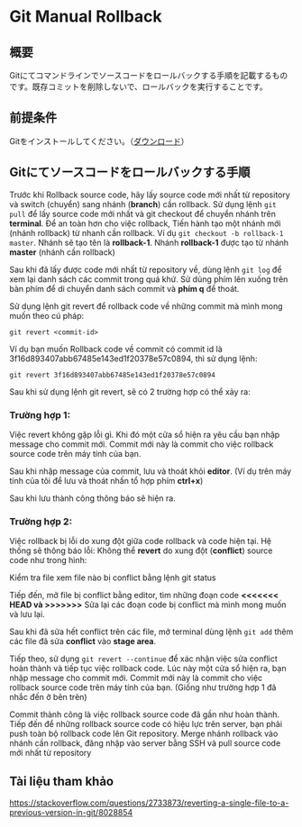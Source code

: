 # Git Manual Rollback
## 概要
Gitにてコマンドラインでソースコードをロールバックする手順を記載するものです。既存コミットを削除しないで、ロールバックを実行することです。

## 前提条件
Gitをインストールしてください。（[ダウンロード](https://git-scm.com/downloads)）

## Gitにてソースコードをロールバックする手順
Trước khi Rollback source code, hãy lấy source code mới nhất từ repository và switch (chuyển) sang nhánh (**branch**) cần rollback. Sử dụng lệnh ```git pull``` để lấy source code mới nhất và git checkout để chuyển nhánh trên **terminal**. Để an toàn hơn cho việc rollback, Tiến hành tạo một nhánh mới (nhánh rollback) từ nhanh cần rollback. Ví dụ ```git checkout -b rollback-1 master```. Nhánh sẽ tạo tên là **rollback-1**. Nhánh **rollback-1** được tạo từ nhánh **master** (nhánh cần rollback)

Sau khi đã lấy được code mới nhất từ repository về, dùng lệnh ```git log``` để xem lại danh sách các commit trong quá khứ. Sử dủng phím lên xuống trên bàn phím để di chuyển danh sách commit và **phím q** để thoát.

Sử dụng lệnh git revert để rollback code về những commit mà mình mong muốn theo cú pháp:
```
git revert <commit-id>
```

Ví dụ bạn muốn Rollback code về commit có commit id là 3f16d893407abb67485e143ed1f20378e57c0894, thì sử dụng lệnh:
```
git revert 3f16d893407abb67485e143ed1f20378e57c0894
```

Sau khi sử dụng lệnh git revert, sẽ có 2 trường hợp có thể xảy ra:

### Trường hợp 1:
Việc revert không gặp lỗi gì. Khi đó một cửa sổ hiện ra yêu cầu bạn nhập message cho commit mới. Commit mới này là commit cho việc rollback source code trên máy tính của bạn.

Sau khi nhập message của commit, lưu và thoát khỏi **editor**. (Ví dụ trên máy tính của tôi để lưu và thoát nhấn tổ hợp phím **ctrl+x**)

Sau khi lưu thành công thông báo sẽ hiện ra.

### Trường hợp 2:
Việc rollback bị lỗi do xung đột giữa code rollback và code hiện tại. Hệ thống sẽ thông báo lỗi: Không thể **revert** do xung đột (**conflict**) source code như trong hình:

Kiểm tra file xem file nào bị conflict bằng lệnh git status

Tiếp đến, mở file bị conflict bằng editor, tìm những đoạn code **<<<<<<< HEAD và >>>>>>>**  Sửa lại các đoạn code bị conflict mà mình mong muốn và lưu lại.

Sau khi đã sửa hết conflict trên các file, mở terminal dùng lệnh ```git add``` thêm các file đã sửa **conflict** vào **stage area**. 

Tiếp theo, sử dụng ```git revert --continue``` để xác nhận việc sửa conflict hoàn thành và tiếp tục việc rollback code. Lúc này một cửa sổ hiện ra, bạn nhập message cho commit mới. Commit mới này là commit cho việc rollback source code trên máy tính của bạn. (Giống như trường hợp 1 đã nhắc đến ở bên trên)

Commit thành công là việc rollback source code đã gần như hoàn thành. Tiếp đến để những rollback source code có hiệu lực trên server, bạn phải push toàn bộ rollback code lên Git repository. Merge nhánh rollback vào nhánh cần rollback, đăng nhập vào server bằng SSH và pull source code mới nhất từ repository

## Tài liệu tham khảo
https://stackoverflow.com/questions/2733873/reverting-a-single-file-to-a-previous-version-in-git/8028854
